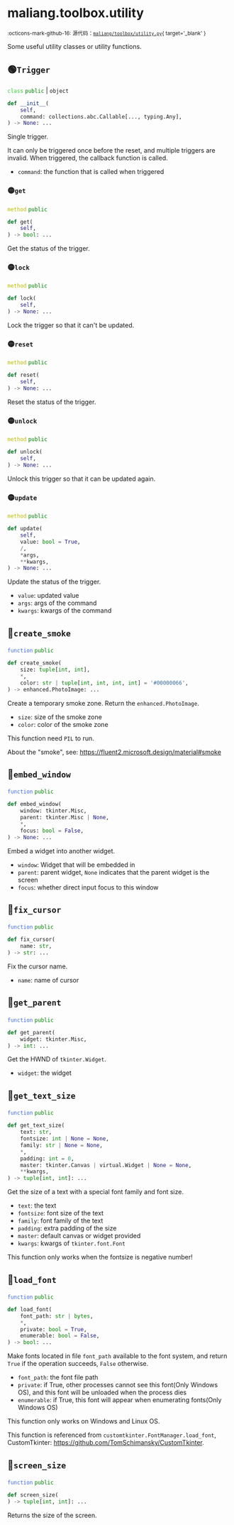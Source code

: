 # maliang.toolbox.utility

<small>:octicons-mark-github-16: 源代码：[`maliang/toolbox/utility.py`](https://github.com/Xiaokang2022/maliang/blob/3.0.0rc6/maliang/toolbox/utility.py){ target='_blank' }</small>

Some useful utility classes or utility functions.

## 🟢`Trigger`



<code style='color: limegreen;'>class</code> <code style='color: green;'>public</code> | `object`


```python
def __init__(
    self,
    command: collections.abc.Callable[..., typing.Any],
) -> None: ...
```
Single trigger.

It can only be triggered once before the reset, and multiple triggers are
invalid. When triggered, the callback function is called.


* `command`: the function that is called when triggered


### 🟡`get`


<code style='color: #BBBB00;'>method</code> <code style='color: green;'>public</code>

```python
def get(
    self,
) -> bool: ...
```
Get the status of the trigger.

### 🟡`lock`


<code style='color: #BBBB00;'>method</code> <code style='color: green;'>public</code>

```python
def lock(
    self,
) -> None: ...
```
Lock the trigger so that it can't be updated.

### 🟡`reset`


<code style='color: #BBBB00;'>method</code> <code style='color: green;'>public</code>

```python
def reset(
    self,
) -> None: ...
```
Reset the status of the trigger.

### 🟡`unlock`


<code style='color: #BBBB00;'>method</code> <code style='color: green;'>public</code>

```python
def unlock(
    self,
) -> None: ...
```
Unlock this trigger so that it can be updated again.

### 🟡`update`


<code style='color: #BBBB00;'>method</code> <code style='color: green;'>public</code>

```python
def update(
    self,
    value: bool = True,
    /,
    *args,
    **kwargs,
) -> None: ...
```
Update the status of the trigger.

* `value`: updated value
* `args`: args of the command
* `kwargs`: kwargs of the command




## 🔵`create_smoke`


<code style='color: royalblue;'>function</code> <code style='color: green;'>public</code>

```python
def create_smoke(
    size: tuple[int, int],
    *,
    color: str | tuple[int, int, int, int] = '#00000066',
) -> enhanced.PhotoImage: ...
```
Create a temporary smoke zone. Return the `enhanced.PhotoImage`.

* `size`: size of the smoke zone
* `color`: color of the smoke zone

This function need `PIL` to run.

About the "smoke", see: https://fluent2.microsoft.design/material#smoke


## 🔵`embed_window`


<code style='color: royalblue;'>function</code> <code style='color: green;'>public</code>

```python
def embed_window(
    window: tkinter.Misc,
    parent: tkinter.Misc | None,
    *,
    focus: bool = False,
) -> None: ...
```
Embed a widget into another widget.

* `window`: Widget that will be embedded in
* `parent`: parent widget, `None` indicates that the parent widget is the screen
* `focus`: whether direct input focus to this window


## 🔵`fix_cursor`


<code style='color: royalblue;'>function</code> <code style='color: green;'>public</code>

```python
def fix_cursor(
    name: str,
) -> str: ...
```
Fix the cursor name.

* `name`: name of cursor


## 🔵`get_parent`


<code style='color: royalblue;'>function</code> <code style='color: green;'>public</code>

```python
def get_parent(
    widget: tkinter.Misc,
) -> int: ...
```
Get the HWND of `tkinter.Widget`.

* `widget`: the widget


## 🔵`get_text_size`


<code style='color: royalblue;'>function</code> <code style='color: green;'>public</code>

```python
def get_text_size(
    text: str,
    fontsize: int | None = None,
    family: str | None = None,
    *,
    padding: int = 0,
    master: tkinter.Canvas | virtual.Widget | None = None,
    **kwargs,
) -> tuple[int, int]: ...
```
Get the size of a text with a special font family and font size.

* `text`: the text
* `fontsize`: font size of the text
* `family`: font family of the text
* `padding`: extra padding of the size
* `master`: default canvas or widget provided
* `kwargs`: kwargs of `tkinter.font.Font`

This function only works when the fontsize is negative number!


## 🔵`load_font`


<code style='color: royalblue;'>function</code> <code style='color: green;'>public</code>

```python
def load_font(
    font_path: str | bytes,
    *,
    private: bool = True,
    enumerable: bool = False,
) -> bool: ...
```
Make fonts located in file `font_path` available to the font system, and
return `True` if the operation succeeds, `False` otherwise.

* `font_path`: the font file path
* `private`: if True, other processes cannot see this font(Only Windows OS),
and this font will be unloaded when the process dies
* `enumerable`: if True, this font will appear when enumerating fonts(Only Windows OS)

This function only works on Windows and Linux OS.

This function is referenced from `customtkinter.FontManager.load_font`,
CustomTkinter: https://github.com/TomSchimansky/CustomTkinter.


## 🔵`screen_size`


<code style='color: royalblue;'>function</code> <code style='color: green;'>public</code>

```python
def screen_size(
) -> tuple[int, int]: ...
```
Returns the size of the screen.

